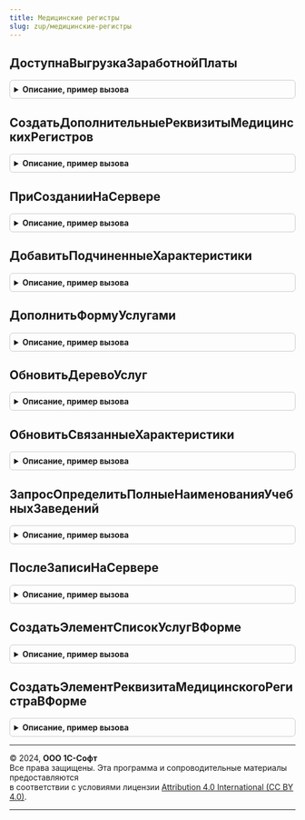 ```yaml
---
title: Медицинские регистры
slug: zup/медицинские-регистры
---
```



## ДоступнаВыгрузкаЗаработнойПлаты
<details style="margin: 1em 0; padding: 0.5em; border: 1px solid #ccc; border-radius: 6px;">

<summary style="font-weight: bold; cursor: pointer;">Описание, пример вызова</summary>

```bsl

Функция ДоступнаВыгрузкаЗаработнойПлаты() Экспорт
```

Пример вызова
```bsl
Результат = МедицинскиеРегистры.ДоступнаВыгрузкаЗаработнойПлаты() 
```
</details>

## СоздатьДополнительныеРеквизитыМедицинскихРегистров
<details style="margin: 1em 0; padding: 0.5em; border: 1px solid #ccc; border-radius: 6px;">

<summary style="font-weight: bold; cursor: pointer;">Описание, пример вызова</summary>

```bsl

Процедура СоздатьДополнительныеРеквизитыМедицинскихРегистров(Форма, ПодчиненныеКлассификаторыМедрегистров, Префикс="") Экспорт
```

Пример вызова
```bsl
МедицинскиеРегистры.СоздатьДополнительныеРеквизитыМедицинскихРегистров(Форма, ПодчиненныеКлассификаторыМедрегистров, Префикс);
```
</details>

## ПриСозданииНаСервере
<details style="margin: 1em 0; padding: 0.5em; border: 1px solid #ccc; border-radius: 6px;">

<summary style="font-weight: bold; cursor: pointer;">Описание, пример вызова</summary>

```bsl

Процедура ПриСозданииНаСервере(Форма, ИмяГруппыРеквизитовМедицинскихРегистров = "РеквизитыМедицинскихРегистров") Экспорт
```

Пример вызова
```bsl
МедицинскиеРегистры.ПриСозданииНаСервере(Форма, ИмяГруппыРеквизитовМедицинскихРегистров);
```
</details>

## ДобавитьПодчиненныеХарактеристики
<details style="margin: 1em 0; padding: 0.5em; border: 1px solid #ccc; border-radius: 6px;">

<summary style="font-weight: bold; cursor: pointer;">Описание, пример вызова</summary>

```bsl

Процедура ДобавитьПодчиненныеХарактеристики(Форма, ИмяРеквизитаВладельца, ЗаданныеКласссификаторы, ИмяГруппыРеквизитовМедицинскихРегистров = "РеквизитыМедицинскихРегистров") Экспорт
```

Пример вызова
```bsl
МедицинскиеРегистры.ДобавитьПодчиненныеХарактеристики(Форма, ИмяРеквизитаВладельца, ЗаданныеКласссификаторы, ИмяГруппыРеквизитовМедицинскихРегистров);
```
</details>

## ДополнитьФормуУслугами
<details style="margin: 1em 0; padding: 0.5em; border: 1px solid #ccc; border-radius: 6px;">

<summary style="font-weight: bold; cursor: pointer;">Описание, пример вызова</summary>

```bsl

Процедура ДополнитьФормуУслугами(Форма, ВладелецУслуг, ИмяГруппыРеквизитовМедицинскихРегистров = "РеквизитыМедицинскихРегистров", ЗаголовокДерева = "") Экспорт
```

Пример вызова
```bsl
МедицинскиеРегистры.ДополнитьФормуУслугами(Форма, ВладелецУслуг, ИмяГруппыРеквизитовМедицинскихРегистров, ЗаголовокДерева);
```
</details>

## ОбновитьДеревоУслуг
<details style="margin: 1em 0; padding: 0.5em; border: 1px solid #ccc; border-radius: 6px;">

<summary style="font-weight: bold; cursor: pointer;">Описание, пример вызова</summary>

```bsl

Процедура ОбновитьДеревоУслуг(Форма, ВладелецУслуг) Экспорт
```

Пример вызова
```bsl
МедицинскиеРегистры.ОбновитьДеревоУслуг(Форма, ВладелецУслуг) 
```
</details>

## ОбновитьСвязанныеХарактеристики
<details style="margin: 1em 0; padding: 0.5em; border: 1px solid #ccc; border-radius: 6px;">

<summary style="font-weight: bold; cursor: pointer;">Описание, пример вызова</summary>

```bsl

Процедура ОбновитьСвязанныеХарактеристики(Форма, Должность, ИмяХарактеристики) Экспорт
```

Пример вызова
```bsl
МедицинскиеРегистры.ОбновитьСвязанныеХарактеристики(Форма, Должность, ИмяХарактеристики) 
```
</details>

## ЗапросОпределитьПолныеНаименованияУчебныхЗаведений
<details style="margin: 1em 0; padding: 0.5em; border: 1px solid #ccc; border-radius: 6px;">

<summary style="font-weight: bold; cursor: pointer;">Описание, пример вызова</summary>

```bsl

Функция ЗапросОпределитьПолныеНаименованияУчебныхЗаведений(ПараметрыОбновления = Неопределено) Экспорт
```

Пример вызова
```bsl
Результат = МедицинскиеРегистры.ЗапросОпределитьПолныеНаименованияУчебныхЗаведений(ПараметрыОбновления);
```
</details>

## ПослеЗаписиНаСервере
<details style="margin: 1em 0; padding: 0.5em; border: 1px solid #ccc; border-radius: 6px;">

<summary style="font-weight: bold; cursor: pointer;">Описание, пример вызова</summary>

```bsl

Процедура ПослеЗаписиНаСервере(Форма) Экспорт
```

Пример вызова
```bsl
МедицинскиеРегистры.ПослеЗаписиНаСервере(Форма) 
```
</details>

## СоздатьЭлементСписокУслугВФорме
<details style="margin: 1em 0; padding: 0.5em; border: 1px solid #ccc; border-radius: 6px;">

<summary style="font-weight: bold; cursor: pointer;">Описание, пример вызова</summary>

```bsl

Процедура СоздатьЭлементСписокУслугВФорме(Форма,ИмяРеквизита,ЭлементГруппа,ОтображатьЗаголовок=Ложь) Экспорт
```

Пример вызова
```bsl
МедицинскиеРегистры.СоздатьЭлементСписокУслугВФорме(Форма, ИмяРеквизита, ЭлементГруппа, ОтображатьЗаголовок);
```
</details>

## СоздатьЭлементРеквизитаМедицинскогоРегистраВФорме
<details style="margin: 1em 0; padding: 0.5em; border: 1px solid #ccc; border-radius: 6px;">

<summary style="font-weight: bold; cursor: pointer;">Описание, пример вызова</summary>

```bsl

Процедура СоздатьЭлементРеквизитаМедицинскогоРегистраВФорме(Форма, ОписаниеРеквизита, ЭлементГруппа, ТолькоПросмотр = Ложь) Экспорт
```

Пример вызова
```bsl
МедицинскиеРегистры.СоздатьЭлементРеквизитаМедицинскогоРегистраВФорме(Форма, ОписаниеРеквизита, ЭлементГруппа, ТолькоПросмотр);
```
</details>

---

© 2024, **ООО 1С-Софт**  
Все права защищены. Эта программа и сопроводительные материалы предоставляются  
в соответствии с условиями лицензии [Attribution 4.0 International (CC BY 4.0)](https://creativecommons.org/licenses/by/4.0/legalcode).

---
